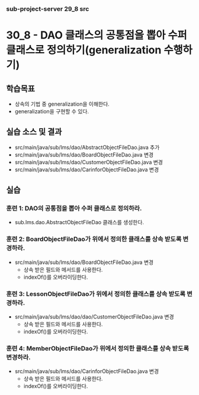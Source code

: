 ### sub-project-server 29_8 src ###

# 30_8 - DAO 클래스의 공통점을 뽑아 수퍼 클래스로 정의하기(generalization 수행하기)

## 학습목표

- 상속의 기법 중 generalization을 이해한다.
- generalization을 구현할 수 있다.

## 실습 소스 및 결과

- src/main/java/sub/lms/dao/AbstractObjectFileDao.java 추가
- src/main/java/sub/lms/dao/BoardObjectFileDao.java 변경
- src/main/java/sub/lms/dao/CustomerObjectFileDao.java 변경
- src/main/java/sub/lms/dao/CarinforObjectFileDao.java 변경

## 실습

### 훈련 1: DAO의 공통점을 뽑아 수퍼 클래스로 정의하라.

- sub.lms.dao.AbstractObjectFileDao 클래스를 생성한다.

### 훈련 2: BoardObjectFileDao가 위에서 정의한 클래스를 상속 받도록 변경하라.

- src/main/java/sub/lms/dao/BoardObjectFileDao.java 변경
  - 상속 받은 필드와 메서드를 사용한다.
  - indexOf()를 오버라이딩한다.
  
### 훈련 3: LessonObjectFileDao가 위에서 정의한 클래스를 상속 받도록 변경하라.

- src/main/java/sub/lms/dao/dao/CustomerObjectFileDao.java 변경
  - 상속 받은 필드와 메서드를 사용한다.
  - indexOf()를 오버라이딩한다.
  
### 훈련 4: MemberObjectFileDao가 위에서 정의한 클래스를 상속 받도록 변경하라.

- src/main/java/sub/lms/dao/CarinforObjectFileDao.java 변경
  - 상속 받은 필드와 메서드를 사용한다.
  - indexOf()를 오버라이딩한다.
